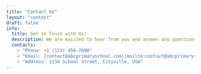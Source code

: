 ```yaml
---
title: "Contact Us"
layout: "contact"
draft: false
info: 
  title: Get in Touch with Us!
  description: We are excited to hear from you and answer any questions you may have about our school. Feel free to reach out to us using any of the following contact options
  contacts: 
    - "Phone: +1 (123) 456-7890"
    - "Email: [contact@abcprimaryschool.com](mailto:contact@abcprimaryschool.com)"
    - "Address: 1234 School Street, Cityville, USA"
---
```



